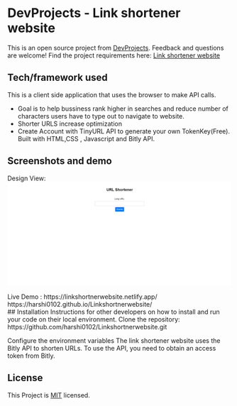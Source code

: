 # DevProjects - Link shortener website

This is an open source project from [DevProjects](http://www.codementor.io/projects). Feedback and questions are welcome!
Find the project requirements here: [Link shortener website](https://www.codementor.io/projects/web/link-shortener-website-brqjanf6zq)

## Tech/framework used
This is a client side application that uses the browser to make API calls. 
- Goal is to help bussiness rank higher in searches and reduce number of characters users have to type out to navigate to website.
- Shorter URLS increase optimization
- Create Account with TinyURL API to generate your own TokenKey(Free).
Built with HTML,CSS , Javascript and Bitly API.

## Screenshots and demo
Design View: <img src="Screenshot_4.jpg" alt="screenshot" width="650" height="auto">
<div align="left">
Live Demo : https://linkshortnerwebsite.netlify.app/
            https://harshi0102.github.io/Linkshortnerwebsite/

 </div>           
## Installation
Instructions for other developers on how to install and run your code on their local environment.
Clone the repository: https://github.com/harshi0102/Linkshortnerwebsite.git

Configure the environment variables
The link shortener website uses the Bitly API to shorten URLs. To use the API, you need to obtain an access token from Bitly.

## License
This Project is [MIT](https://github.com/harshi0102/Linkshortnerwebsite/blob/main/LICENSE) licensed.
